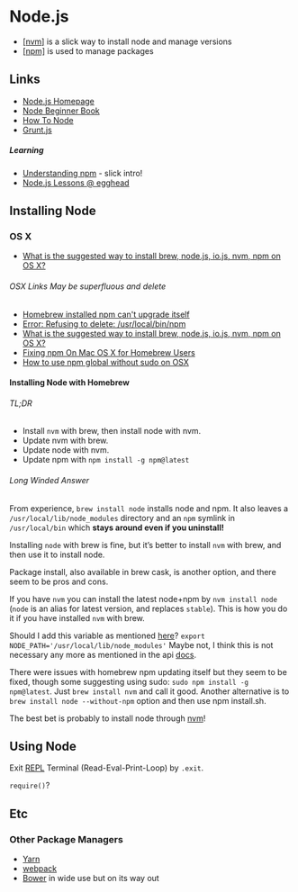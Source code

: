 # Node.js

* [[nvm]](nvm) is a slick way to install node and manage versions
* [[npm]](npm) is used to manage packages

## Links

* [Node.js Homepage](https://nodejs.org/)
* [Node Beginner Book](http://www.nodebeginner.org/)
* [How To Node](http://howtonode.org/)
* [Grunt.js](http://gruntjs.com/)

##### Learning

* [Understanding npm](https://unpm.nodesource.com/) - slick intro!
* [Node.js Lessons @ egghead](https://egghead.io/technologies/node)


## Installing Node

### OS X

* [What is the suggested way to install brew, node.js, io.js, nvm, npm on OS X?](https://stackoverflow.com/questions/28017374/what-is-the-suggested-way-to-install-brew-node-js-io-js-nvm-npm-on-os-x)

###### OSX Links May be superfluous and delete

* [Homebrew installed npm can't upgrade itself](https://github.com/Homebrew/homebrew/issues/22408)
* [Error: Refusing to delete: /usr/local/bin/npm](https://github.com/npm/npm/issues/3794)
* [What is the suggested way to install brew, node.js, io.js, nvm, npm on OS X?](https://stackoverflow.com/questions/28017374/what-is-the-suggested-way-to-install-brew-node-js-io-js-nvm-npm-on-os-x)
* [Fixing npm On Mac OS X for Homebrew Users](https://gist.github.com/DanHerbert/9520689)
* [How to use npm global without sudo on OSX](http://www.johnpapa.net/how-to-use-npm-global-without-sudo-on-osx/)

#### Installing Node with Homebrew

###### TL;DR

* Install `nvm` with brew, then install node with nvm.
* Update nvm with brew.
* Update node with nvm.
* Update npm with `npm install -g npm@latest`

###### Long Winded Answer

From experience, `brew install node` installs node and npm. It also leaves a `/usr/local/lib/node_modules` directory and an `npm` symlink in `/usr/local/bin` which __stays around even if you uninstall!__

Installing `node` with brew is fine, but it’s better to install `nvm` with brew, and then use it to install node.

Package install, also available in brew cask, is another option, and there seem to be pros and cons.

If you have `nvm` you can install the latest node+npm by `nvm install node` (`node` is an alias for latest version, and replaces `stable`). This is how you do it if you have installed `nvm` with brew.

Should I add this variable as mentioned [here](https://stackoverflow.com/questions/11177954/how-do-i-completely-uninstall-node-js-and-reinstall-from-beginning-mac-os-x)?
`export NODE_PATH='/usr/local/lib/node_modules'`
Maybe not, I think this is not necessary any more as mentioned in the api [docs](https://nodejs.org/api/modules.html).

There were issues with homebrew npm updating itself but they seem to be fixed, though some suggesting using sudo: `sudo npm install -g npm@latest`. Just `brew install nvm` and call it good. Another alternative is to `brew install node --without-npm` option and then use npm install.sh.

The best bet is probably to install node through [nvm](nvm)!


## Using Node

Exit [REPL](https://nodejs.org/api/repl.html) Terminal (Read-Eval-Print-Loop) by `.exit`.

`require()`?


## Etc

### Other Package Managers

* [Yarn](https://yarnpkg.com/en/)
* [webpack](https://webpack.js.org/)
* [Bower](https://bower.io/) in wide use but on its way out
